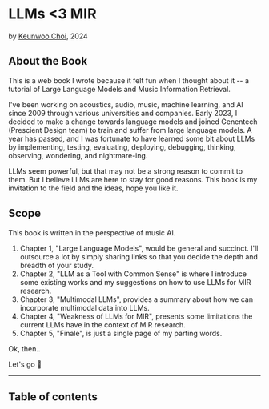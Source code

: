 # LLMs <3 MIR

by [Keunwoo Choi](https://keunwoochoi.github.io/), 2024

## About the Book

This is a web book I wrote because it felt fun when I thought about it -- a tutorial of Large Language Models and Music Information Retrieval. 

I've been working on acoustics, audio, music, machine learning, and AI since 2009 through various universities and companies. Early 2023, I decided to make a change towards language models and joined Genentech (Prescient Design team) to train and suffer from large language models. A year has passed, and I was fortunate to have learned some bit about LLMs by implementing, testing, evaluating, deploying, debugging, thinking, observing, wondering, and nightmare-ing.

LLMs seem powerful, but that may not be a strong reason to commit to them. 
But I believe LLMs are here to stay for good reasons.
This book is my invitation to the field and the ideas, hope you like it.   

## Scope

This book is written in the perspective of music AI.

1. Chapter 1, "Large Language Models", would be general and succinct. I'll outsource a lot by simply sharing links so that you decide the depth and breadth of your study.
2. Chapter 2, "LLM as a Tool with Common Sense" is where I introduce some existing works and my suggestions on how to use LLMs for MIR research. 
3. Chapter 3, "Multimodal LLMs", provides a summary about how we can incorporate multimodal data into LLMs.
4. Chapter 4, "Weakness of LLMs for MIR", presents some limitations the current LLMs have in the context of MIR research.
5. Chapter 5, "Finale", is just a single page of my parting words.

Ok, then..

Let's go 🥁

---


## Table of contents

```{tableofcontents}
```
